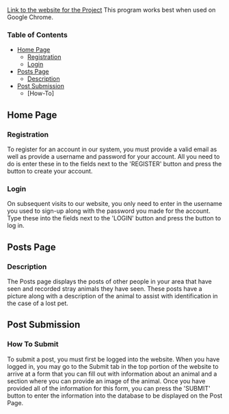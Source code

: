 [Link to the website for the Project](http://mighty-brushlands-50705.herokuapp.com/)
This program works best when used on Google Chrome.

### Table of Contents

- [Home Page](#home-page)
  - [Registration](#registration)
  - [Login](#login)
- [Posts Page](#posts-page)
  - [Description](#description)
- [Post Submission](#post-submission)
  - [How-To]

## Home Page

### Registration

To register for an account in our system, you must provide a valid email as well as provide a username and password for your account. All you need to do is enter these in to the fields next to the 'REGISTER' button and press the button to create your account.

### Login

On subsequent visits to our website, you only need to enter in the username you used to sign-up along with the password you made for the account. Type these into the fields next to the 'LOGIN' button and press the button to log in.

## Posts Page

### Description

The Posts page displays the posts of other people in your area that have seen and recorded stray animals they have seen. These posts have a picture along with a description of the animal to assist with identification in the case of a lost pet.

## Post Submission

### How To Submit

To submit a post, you must first be logged into the website. When you have logged in, you may go to the Submit tab in the top portion of the website to arrive at a form that you can fill out with information about an animal and a section where you can provide an image of the animal. Once you have provided all of the information for this form, you can press the 'SUBMIT' button to enter the information into the database to be displayed on the Post Page.
